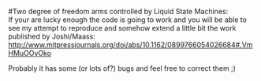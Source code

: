 #Two degree of freedom arms controlled by Liquid State Machines:   
If your are lucky enough the code is going to work and you will be able to see my attempt to reproduce and somehow extend a little bit the work published by Joshi/Maass:  
http://www.mitpressjournals.org/doi/abs/10.1162/0899766054026684#.VmHMuOOyOko

Probably it has some (or lots of?) bugs and feel free to correct them ;)
